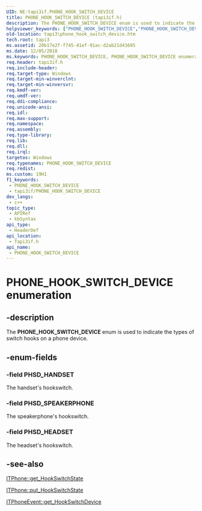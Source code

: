 ```yaml
---
UID: NE:tapi3if.PHONE_HOOK_SWITCH_DEVICE
title: PHONE_HOOK_SWITCH_DEVICE (tapi3if.h)
description: The PHONE_HOOK_SWITCH_DEVICE enum is used to indicate the types of switch hooks on a phone device.
helpviewer_keywords: ["PHONE_HOOK_SWITCH_DEVICE","PHONE_HOOK_SWITCH_DEVICE enumeration [TAPI 2.2]","PHSD_HANDSET","PHSD_HEADSET","PHSD_SPEAKERPHONE","_tapi3_phone_hook_switch_device","tapi3.phone_hook_switch_device","tapi3if/PHONE_HOOK_SWITCH_DEVICE","tapi3if/PHSD_HANDSET","tapi3if/PHSD_HEADSET","tapi3if/PHSD_SPEAKERPHONE"]
old-location: tapi3\phone_hook_switch_device.htm
tech.root: tapi3
ms.assetid: 20b17e2f-f745-41ef-91ac-d2ab21d43695
ms.date: 12/05/2018
ms.keywords: PHONE_HOOK_SWITCH_DEVICE, PHONE_HOOK_SWITCH_DEVICE enumeration [TAPI 2.2], PHSD_HANDSET, PHSD_HEADSET, PHSD_SPEAKERPHONE, _tapi3_phone_hook_switch_device, tapi3.phone_hook_switch_device, tapi3if/PHONE_HOOK_SWITCH_DEVICE, tapi3if/PHSD_HANDSET, tapi3if/PHSD_HEADSET, tapi3if/PHSD_SPEAKERPHONE
req.header: tapi3if.h
req.include-header: 
req.target-type: Windows
req.target-min-winverclnt: 
req.target-min-winversvr: 
req.kmdf-ver: 
req.umdf-ver: 
req.ddi-compliance: 
req.unicode-ansi: 
req.idl: 
req.max-support: 
req.namespace: 
req.assembly: 
req.type-library: 
req.lib: 
req.dll: 
req.irql: 
targetos: Windows
req.typenames: PHONE_HOOK_SWITCH_DEVICE
req.redist: 
ms.custom: 19H1
f1_keywords:
 - PHONE_HOOK_SWITCH_DEVICE
 - tapi3if/PHONE_HOOK_SWITCH_DEVICE
dev_langs:
 - c++
topic_type:
 - APIRef
 - kbSyntax
api_type:
 - HeaderDef
api_location:
 - Tapi3if.h
api_name:
 - PHONE_HOOK_SWITCH_DEVICE
---
```


# PHONE_HOOK_SWITCH_DEVICE enumeration


## -description

The 
<b>PHONE_HOOK_SWITCH_DEVICE</b> enum is used to indicate the types of switch hooks on a phone device.

## -enum-fields

### -field PHSD_HANDSET

The handset's hookswitch.

### -field PHSD_SPEAKERPHONE

The speakerphone's hookswitch.

### -field PHSD_HEADSET

The headset's hookswitch.

## -see-also

<a href="https://docs.microsoft.com/windows/desktop/api/tapi3if/nf-tapi3if-itphone-get_hookswitchstate">ITPhone::get_HookSwitchState</a>



<a href="https://docs.microsoft.com/windows/desktop/api/tapi3if/nf-tapi3if-itphone-put_hookswitchstate">ITPhone::put_HookSwitchState</a>



<a href="https://docs.microsoft.com/windows/desktop/api/tapi3if/nf-tapi3if-itphoneevent-get_hookswitchdevice">ITPhoneEvent::get_HookSwitchDevice</a>

